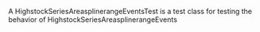 A HighstockSeriesAreasplinerangeEventsTest is a test class for testing the behavior of HighstockSeriesAreasplinerangeEvents